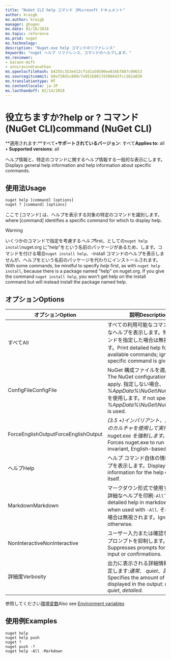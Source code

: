 ```yaml
---
title: "NuGet CLI help コマンド |Microsoft ドキュメント"
author: kraigb
ms.author: kraigb
manager: ghogen
ms.date: 01/18/2018
ms.topic: reference
ms.prod: nuget
ms.technology: 
description: "Nuget.exe help コマンドのリファレンス"
keywords: "nuget ヘルプ リファレンス、コマンドのヘルプします。"
ms.reviewer:
- karann-msft
- unniravindranathan
ms.openlocfilehash: b4255c353e412cf1d1a59590ee816b7887c90653
ms.sourcegitcommit: b0af28d1c809c7e951b0817d306643fcc162a030
ms.translationtype: MT
ms.contentlocale: ja-JP
ms.lasthandoff: 02/14/2018
---
```

# <a name="help-or--command-nuget-cli"></a><span data-ttu-id="a0002-104">役立ちますか?</span><span class="sxs-lookup"><span data-stu-id="a0002-104">help or ?</span></span> <span data-ttu-id="a0002-105">コマンド (NuGet CLI)</span><span class="sxs-lookup"><span data-stu-id="a0002-105">command (NuGet CLI)</span></span>

<span data-ttu-id="a0002-106">**適用されます:**すべて&bullet;**サポートされているバージョン**: すべて</span><span class="sxs-lookup"><span data-stu-id="a0002-106">**Applies to:** all &bullet; **Supported versions**: all</span></span>

<span data-ttu-id="a0002-107">ヘルプ情報と、特定のコマンドに関するヘルプ情報する一般的な表示にします。</span><span class="sxs-lookup"><span data-stu-id="a0002-107">Displays general help information and help information about specific commands.</span></span>

## <a name="usage"></a><span data-ttu-id="a0002-108">使用法</span><span class="sxs-lookup"><span data-stu-id="a0002-108">Usage</span></span>

```cli
nuget help [command] [options]
nuget ? [command] [options]
```

<span data-ttu-id="a0002-109">ここで [コマンド] は、ヘルプを表示する対象の特定のコマンドを識別します。</span><span class="sxs-lookup"><span data-stu-id="a0002-109">where [command] identifies a specific command for which to display help.</span></span>

> [!Warning]
> <span data-ttu-id="a0002-110">いくつかのコマンドで指定を考慮する*ヘルプ*first、としての`nuget help install`nuget.org に"help"をという名前のパッケージがあるため、します。コマンドを付ける場合`nuget install help`、-install コマンドのヘルプを表示しませんが、ヘルプをという名前のパッケージを代わりにインストールされます。</span><span class="sxs-lookup"><span data-stu-id="a0002-110">With some commands, be mindful to specify *help* first, as with `nuget help install`, because there is a package named "help" on nuget.org. If you give the command `nuget install help`, you won't get help on the install command but will instead install the package named help.</span></span>

## <a name="options"></a><span data-ttu-id="a0002-111">オプション</span><span class="sxs-lookup"><span data-stu-id="a0002-111">Options</span></span>

| <span data-ttu-id="a0002-112">オプション</span><span class="sxs-lookup"><span data-stu-id="a0002-112">Option</span></span> | <span data-ttu-id="a0002-113">説明</span><span class="sxs-lookup"><span data-stu-id="a0002-113">Description</span></span> |
| --- | --- |
| <span data-ttu-id="a0002-114">すべて</span><span class="sxs-lookup"><span data-stu-id="a0002-114">All</span></span> | <span data-ttu-id="a0002-115">すべての利用可能なコマンドは詳細なヘルプを表示します。特定のコマンドを指定した場合は無視されます。</span><span class="sxs-lookup"><span data-stu-id="a0002-115">Print detailed help for all available commands; ignored if a specific command is given.</span></span> |
| <span data-ttu-id="a0002-116">ConfigFile</span><span class="sxs-lookup"><span data-stu-id="a0002-116">ConfigFile</span></span> | <span data-ttu-id="a0002-117">NuGet 構成ファイルを適用します。</span><span class="sxs-lookup"><span data-stu-id="a0002-117">The NuGet configuration file to apply.</span></span> <span data-ttu-id="a0002-118">指定しない場合、 *%AppData%\NuGet\NuGet.Config*を使用します。</span><span class="sxs-lookup"><span data-stu-id="a0002-118">If not specified, *%AppData%\NuGet\NuGet.Config* is used.</span></span> |
| <span data-ttu-id="a0002-119">ForceEnglishOutput</span><span class="sxs-lookup"><span data-stu-id="a0002-119">ForceEnglishOutput</span></span> | <span data-ttu-id="a0002-120">*(3.5 +)*インバリアント、英語ベースのカルチャを使用して実行する nuget.exe を強制します。</span><span class="sxs-lookup"><span data-stu-id="a0002-120">*(3.5+)* Forces nuget.exe to run using an invariant, English-based culture.</span></span> |
| <span data-ttu-id="a0002-121">ヘルプ</span><span class="sxs-lookup"><span data-stu-id="a0002-121">Help</span></span> | <span data-ttu-id="a0002-122">ヘルプ コマンド自体の情報のヘルプを表示します。</span><span class="sxs-lookup"><span data-stu-id="a0002-122">Displays help information for the help command itself.</span></span> |
| <span data-ttu-id="a0002-123">Markdown</span><span class="sxs-lookup"><span data-stu-id="a0002-123">Markdown</span></span> | <span data-ttu-id="a0002-124">マークダウン形式で使用する場合の詳細なヘルプを印刷`-All`です。</span><span class="sxs-lookup"><span data-stu-id="a0002-124">Print detailed help in markdown format when used with `-All`.</span></span> <span data-ttu-id="a0002-125">それ以外の場合は無視されます。</span><span class="sxs-lookup"><span data-stu-id="a0002-125">Ignored otherwise.</span></span> |
| <span data-ttu-id="a0002-126">NonInteractive</span><span class="sxs-lookup"><span data-stu-id="a0002-126">NonInteractive</span></span> | <span data-ttu-id="a0002-127">ユーザー入力または確認を要求するプロンプトを抑制します。</span><span class="sxs-lookup"><span data-stu-id="a0002-127">Suppresses prompts for user input or confirmations.</span></span> |
| <span data-ttu-id="a0002-128">詳細度</span><span class="sxs-lookup"><span data-stu-id="a0002-128">Verbosity</span></span> | <span data-ttu-id="a0002-129">出力に表示される詳細情報の量を指定します:*通常*、 *quiet*、*詳細*です。</span><span class="sxs-lookup"><span data-stu-id="a0002-129">Specifies the amount of detail displayed in the output: *normal*, *quiet*, *detailed*.</span></span> |

<span data-ttu-id="a0002-130">参照してください[環境変数](cli-ref-environment-variables.md)</span><span class="sxs-lookup"><span data-stu-id="a0002-130">Also see [Environment variables](cli-ref-environment-variables.md)</span></span>

## <a name="examples"></a><span data-ttu-id="a0002-131">使用例</span><span class="sxs-lookup"><span data-stu-id="a0002-131">Examples</span></span>

```cli
nuget help
nuget help push
nuget ?
nuget push -?
nuget help -All -Markdown
```
